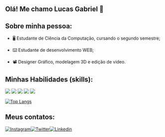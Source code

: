 ## Olá! Me chamo Lucas Gabriel 🖖 ##

## Sobre minha pessoa: 


- 🖥️ Estudante de Ciência da Computação, cursando o segundo semestre;

- ⌨️ Estudante de desenvolvimento WEB;

- 📽️ Designer Gráfico, modelagem 3D e edição de video.

## Minhas Habilidades (skills):



<div style="display: inline-block">
    <img src="https://img.icons8.com/color/48/000000/html-5--v1.png"/>
    <img src="https://img.icons8.com/color/48/000000/css3.png"/>
    <img src="https://img.icons8.com/color/48/000000/javascript--v1.png"/>
<img src="https://img.icons8.com/color/48/000000/c-programming.png"/> 
    <img src="https://img.icons8.com/color/48/000000/kotlin.png"/>
</div>



[![Top Langs](https://github-readme-stats.vercel.app/api/top-langs/?username=LucasGabriel021&layout=compact)](https://github.com/anuraghazra/github-readme-stats) 


## Meus contatos: 



[![Instagram](https://img.shields.io/badge/Instagram-E4405F?style=for-the-badge&logo=instagram&logoColor=white)](https://www.instagram.com/sirluca_21/)[![Twitter](https://img.shields.io/badge/Twitter-1DA1F2?style=for-the-badge&logo=twitter&logoColor=white)](https://twitter.com/SirLucas21)[![Linkedin](https://img.shields.io/badge/LinkedIn-0077B5?style=for-the-badge&logo=linkedin&logoColor=white)](https://www.linkedin.com/in/lucas-gomes-706475181/)


